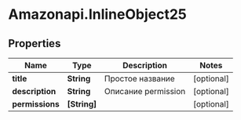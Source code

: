 # Amazonapi.InlineObject25

## Properties

Name | Type | Description | Notes
------------ | ------------- | ------------- | -------------
**title** | **String** | Простое название | [optional] 
**description** | **String** | Описание permission | [optional] 
**permissions** | **[String]** |  | [optional] 


